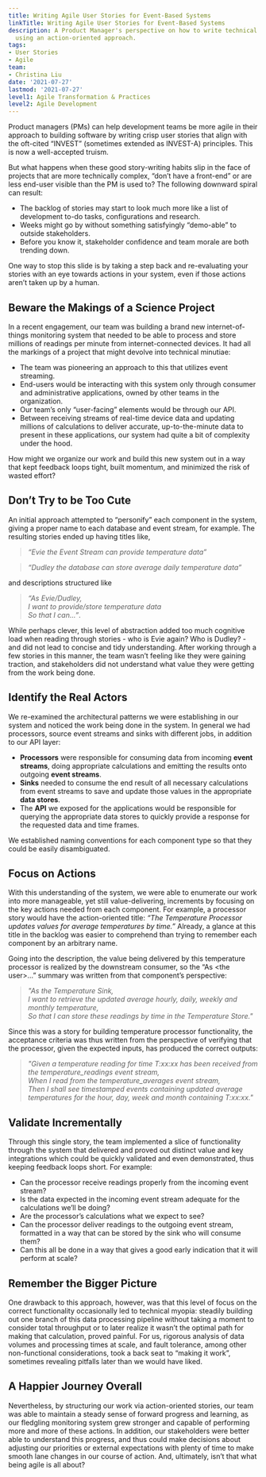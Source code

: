 ```yaml
---
title: Writing Agile User Stories for Event-Based Systems
linkTitle: Writing Agile User Stories for Event-Based Systems
description: A Product Manager's perspective on how to write technical backend stories,
  using an action-oriented approach.
tags:
- User Stories
- Agile
team:
- Christina Liu
date: '2021-07-27'
lastmod: '2021-07-27'
level1: Agile Transformation & Practices
level2: Agile Development
---
```


Product managers (PMs) can help development teams be more agile in their approach to building software by writing crisp user stories that align with the oft-cited “INVEST” (sometimes extended as INVEST-A) principles. This is now a well-accepted truism. 

But what happens when these good story-writing habits slip in the face of projects that are more technically complex, “don’t have a front-end” or are less end-user visible than the PM is used to? The following downward spiral can result:

* The backlog of stories may start to look much more like a list of development to-do tasks, configurations and research. 
* Weeks might go by without something satisfyingly “demo-able” to outside stakeholders.
* Before you know it, stakeholder confidence and team morale are both trending down. 

One way to stop this slide is by taking a step back and re-evaluating your stories with an eye towards actions in your system, even if those actions aren’t taken up by a human.


## Beware the Makings of a Science Project

In a recent engagement, our team was building a brand new internet-of-things monitoring system that needed to be able to process and store millions of readings per minute from internet-connected devices. It had all the markings of a project that might devolve into technical minutiae:   

* The team was pioneering an approach to this that utilizes event streaming.
* End-users would be interacting with this system only through consumer and administrative applications, owned by other teams in the organization. 
* Our team’s only “user-facing” elements would be through our API. 
* Between receiving streams of real-time device data and updating millions of calculations to deliver accurate, up-to-the-minute data to present in these applications, our system had quite a bit of complexity under the hood. 

How might we organize our work and build this new system out in a way that kept feedback loops tight, built momentum, and minimized the risk of wasted effort?


## Don’t Try to be Too Cute

An initial approach attempted to “personify” each component in the system, giving a proper name to each database and event stream, for example. The resulting stories ended up having titles like, 

> _“Evie the Event Stream can provide temperature data”_ 

> _“Dudley the database can store average daily temperature data”_ 

and descriptions structured like 

> _“As Evie/Dudley,_ <br> _I want to provide/store temperature data_ <br> _So that I can...”_. 

While perhaps clever, this level of abstraction added too much cognitive load when reading through stories - who is Evie again? Who is Dudley? - and did not lead to concise and tidy understanding. After working through a few stories in this manner, the team wasn’t feeling like they were gaining traction, and stakeholders did not understand what value they were getting from the work being done.  


## Identify the Real Actors

We re-examined the architectural patterns we were establishing in our system and noticed the work being done in the system. In general we had processors, source event streams and sinks with different jobs, in addition to our API layer: 

* **Processors** were responsible for consuming data from incoming **event streams**, doing appropriate calculations and emitting the results onto outgoing **event streams**. 
* **Sinks** needed to consume the end result of all necessary calculations from event streams to save and update those values in the appropriate **data stores**. 
* The **API** we exposed for the applications would be responsible for querying the appropriate data stores to quickly provide a response for the requested data and time frames. 

We established naming conventions for each component type so that they could be easily disambiguated. 


## Focus on Actions

With this understanding of the system, we were able to enumerate our work into more manageable, yet still value-delivering, increments by focusing on the key actions needed from each component. For example, a processor story would have the action-oriented title: _“The Temperature Processor updates values for average temperatures by time.”_ Already, a glance at this title in the backlog was easier to comprehend than trying to remember each component by an arbitrary name. 

Going into the description, the value being delivered by this temperature processor is realized by the downstream consumer, so the “As \<the user\>…” summary was written from that component’s perspective:

> _"As the Temperature Sink,_ <br> _I want to retrieve the updated average hourly, daily, weekly and monthly temperature,_ <br> _So that I can store these readings by time in the Temperature Store."_

Since this was a story for building temperature processor functionality, the acceptance criteria was thus written from the perspective of verifying that the processor, given the expected inputs, has produced the correct outputs:

> _"Given a temperature reading for time T:xx:xx has been received from the temperature_readings event stream, <br> _When I read from the temperature_averages event stream,_ <br> Then I shall see timestamped events containing updated average temperatures for the hour, day, week and month containing T:xx:xx."_


## Validate Incrementally

Through this single story, the team implemented a slice of functionality through the system that delivered and proved out distinct value and key integrations which could be quickly validated and even demonstrated, thus keeping feedback loops short. For example:

* Can the processor receive readings properly from the incoming event stream? 
* Is the data expected in the incoming event stream adequate for the calculations we’ll be doing? 
* Are the processor’s calculations what we expect to see?
* Can the processor deliver readings to the outgoing event stream, formatted in a way that can be stored by the sink who will consume them?
* Can this all be done in a way that gives a good early indication that it will perform at scale?


## Remember the Bigger Picture

One drawback to this approach, however, was that this level of focus on the correct functionality occasionally led to technical myopia: steadily building out one branch of this data processing pipeline without taking a moment to consider total throughput or to later realize it wasn’t the optimal path for making that calculation, proved painful. For us, rigorous analysis of data volumes and processing times at scale, and fault tolerance, among other non-functional considerations, took a back seat to “making it work”, sometimes revealing pitfalls later than we would have liked.


## A Happier Journey Overall

Nevertheless, by structuring our work via action-oriented stories, our team was able to maintain a steady sense of forward progress and learning, as our fledgling monitoring system grew stronger and capable of performing more and more of these actions. In addition, our stakeholders were better able to understand this progress, and thus could make decisions about adjusting our priorities or external expectations with plenty of time to make smooth lane changes in our course of action. And, ultimately, isn’t that what being agile is all about?
